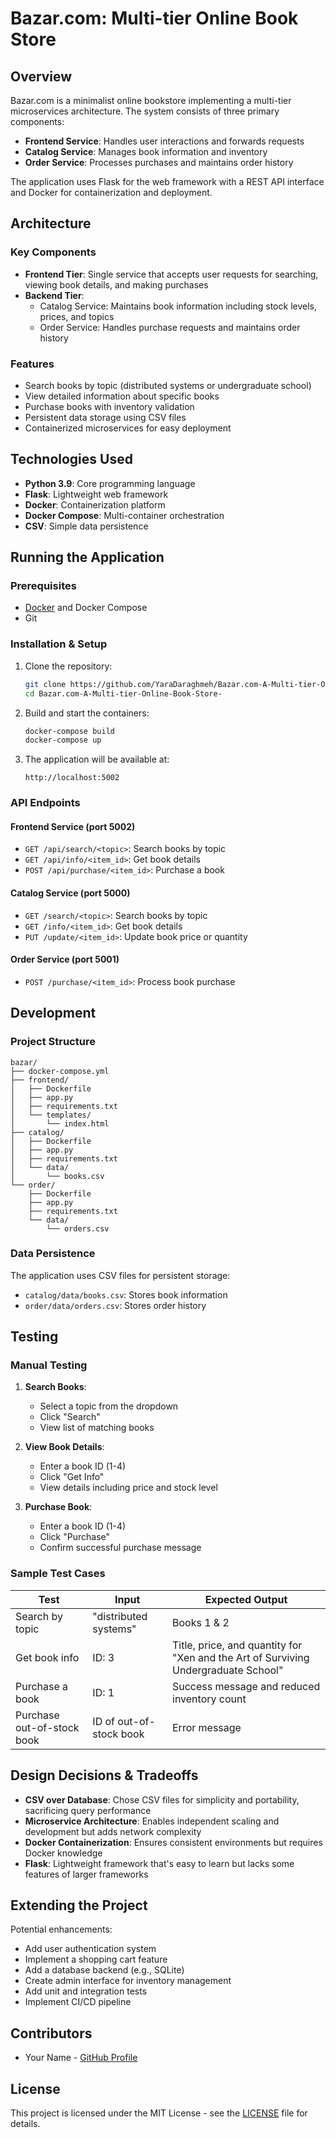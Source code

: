 
# Bazar.com: Multi-tier Online Book Store



## Overview

Bazar.com is a minimalist online bookstore implementing a multi-tier microservices architecture. The system consists of three primary components:

- **Frontend Service**: Handles user interactions and forwards requests
- **Catalog Service**: Manages book information and inventory
- **Order Service**: Processes purchases and maintains order history

The application uses Flask for the web framework with a REST API interface and Docker for containerization and deployment.

## Architecture


### Key Components

- **Frontend Tier**: Single service that accepts user requests for searching, viewing book details, and making purchases
- **Backend Tier**: 
  - Catalog Service: Maintains book information including stock levels, prices, and topics
  - Order Service: Handles purchase requests and maintains order history

### Features

- Search books by topic (distributed systems or undergraduate school)
- View detailed information about specific books
- Purchase books with inventory validation
- Persistent data storage using CSV files
- Containerized microservices for easy deployment

## Technologies Used

- **Python 3.9**: Core programming language
- **Flask**: Lightweight web framework
- **Docker**: Containerization platform
- **Docker Compose**: Multi-container orchestration
- **CSV**: Simple data persistence

## Running the Application

### Prerequisites

- [Docker](https://www.docker.com/get-started) and Docker Compose
- Git

### Installation & Setup

1. Clone the repository:
   ```bash
   git clone https://github.com/YaraDaraghmeh/Bazar.com-A-Multi-tier-Online-Book-Store-.git
   cd Bazar.com-A-Multi-tier-Online-Book-Store-
   ```

2. Build and start the containers:
   ```bash
   docker-compose build
   docker-compose up
   ```

3. The application will be available at:
   ```
   http://localhost:5002
   ```

### API Endpoints

#### Frontend Service (port 5002)
- `GET /api/search/<topic>`: Search books by topic
- `GET /api/info/<item_id>`: Get book details
- `POST /api/purchase/<item_id>`: Purchase a book

#### Catalog Service (port 5000)
- `GET /search/<topic>`: Search books by topic
- `GET /info/<item_id>`: Get book details
- `PUT /update/<item_id>`: Update book price or quantity

#### Order Service (port 5001)
- `POST /purchase/<item_id>`: Process book purchase

## Development

### Project Structure

```
bazar/
├── docker-compose.yml
├── frontend/
│   ├── Dockerfile
│   ├── app.py
│   ├── requirements.txt
│   └── templates/
│       └── index.html
├── catalog/
│   ├── Dockerfile
│   ├── app.py
│   ├── requirements.txt
│   └── data/
│       └── books.csv
└── order/
    ├── Dockerfile
    ├── app.py
    ├── requirements.txt
    └── data/
        └── orders.csv
```

### Data Persistence

The application uses CSV files for persistent storage:

- `catalog/data/books.csv`: Stores book information
- `order/data/orders.csv`: Stores order history

## Testing

### Manual Testing

1. **Search Books**:
   - Select a topic from the dropdown
   - Click "Search"
   - View list of matching books

2. **View Book Details**:
   - Enter a book ID (1-4)
   - Click "Get Info"
   - View details including price and stock level

3. **Purchase Book**:
   - Enter a book ID (1-4)
   - Click "Purchase"
   - Confirm successful purchase message

### Sample Test Cases

| Test | Input | Expected Output |
|------|-------|----------------|
| Search by topic | "distributed systems" | Books 1 & 2 |
| Get book info | ID: 3 | Title, price, and quantity for "Xen and the Art of Surviving Undergraduate School" |
| Purchase a book | ID: 1 | Success message and reduced inventory count |
| Purchase out-of-stock book | ID of out-of-stock book | Error message |

## Design Decisions & Tradeoffs

- **CSV over Database**: Chose CSV files for simplicity and portability, sacrificing query performance
- **Microservice Architecture**: Enables independent scaling and development but adds network complexity
- **Docker Containerization**: Ensures consistent environments but requires Docker knowledge
- **Flask**: Lightweight framework that's easy to learn but lacks some features of larger frameworks

## Extending the Project

Potential enhancements:

- Add user authentication system
- Implement a shopping cart feature
- Add a database backend (e.g., SQLite)
- Create admin interface for inventory management
- Add unit and integration tests
- Implement CI/CD pipeline

## Contributors

- Your Name - [GitHub Profile](https://github.com/yourusername)

## License

This project is licensed under the MIT License - see the [LICENSE](LICENSE) file for details.
